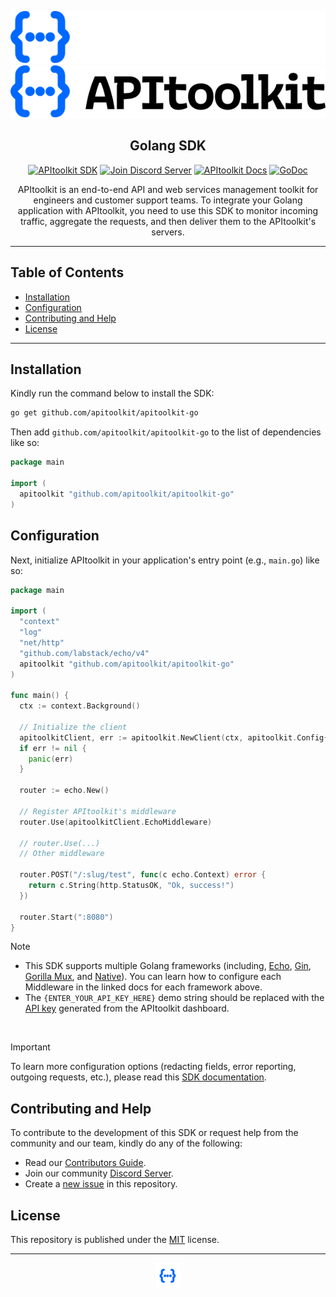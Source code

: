 <div align="center">

![APItoolkit's Logo](https://github.com/apitoolkit/.github/blob/main/images/logo-white.svg?raw=true#gh-dark-mode-only)
![APItoolkit's Logo](https://github.com/apitoolkit/.github/blob/main/images/logo-black.svg?raw=true#gh-light-mode-only)

## Golang SDK

[![APItoolkit SDK](https://img.shields.io/badge/APItoolkit-SDK-0068ff?logo=go)](https://github.com/topics/apitoolkit-sdk) [![Join Discord Server](https://img.shields.io/badge/Chat-Discord-7289da)](https://discord.gg/dEB6EjQnKB) [![APItoolkit Docs](https://img.shields.io/badge/Read-Docs-0068ff)](https://apitoolkit.io/docs/sdks/golang?utm_source=github-sdk) [![GoDoc](https://godoc.org/github.com/apitoolkit/apitoolkit-go?status.svg)](https://godoc.org/github.com/apitoolkit/apitoolkit-go)

APItoolkit is an end-to-end API and web services management toolkit for engineers and customer support teams. To integrate your Golang application with APItoolkit, you need to use this SDK to monitor incoming traffic, aggregate the requests, and then deliver them to the APItoolkit's servers.

</div>

---

## Table of Contents

- [Installation](#installation)
- [Configuration](#configuration)
- [Contributing and Help](#contributing-and-help)
- [License](#license)

---

## Installation

Kindly run the command below to install the SDK:

```sh
go get github.com/apitoolkit/apitoolkit-go
```

Then add `github.com/apitoolkit/apitoolkit-go` to the list of dependencies like so:

```go
package main

import (
  apitoolkit "github.com/apitoolkit/apitoolkit-go"
)
```

## Configuration

Next, initialize APItoolkit in your application's entry point (e.g., `main.go`) like so:

```go
package main

import (
  "context"
  "log"
  "net/http"
  "github.com/labstack/echo/v4"
  apitoolkit "github.com/apitoolkit/apitoolkit-go"
)

func main() {
  ctx := context.Background()

  // Initialize the client
  apitoolkitClient, err := apitoolkit.NewClient(ctx, apitoolkit.Config{APIKey: "{ENTER_YOUR_API_KEY_HERE}"})
  if err != nil {
    panic(err)
  }

  router := echo.New()

  // Register APItoolkit's middleware
  router.Use(apitoolkitClient.EchoMiddleware)

  // router.Use(...)
  // Other middleware

  router.POST("/:slug/test", func(c echo.Context) error {
    return c.String(http.StatusOK, "Ok, success!")
  })

  router.Start(":8080")
}
```

> [!NOTE]
> 
> - This SDK supports multiple Golang frameworks (including, [Echo](https://apitoolkit.io/docs/sdks/golang/echo?utm_source=github-sdk), [Gin](https://apitoolkit.io/docs/sdks/golang/gin?utm_source=github-sdk), [Gorilla Mux](https://apitoolkit.io/docs/sdks/golang/gorillamux?utm_source=github-sdk), and [Native](https://apitoolkit.io/docs/sdks/golang/native?utm_source=github-sdk)). You can learn how to configure each Middleware in the linked docs for each framework above.
> - The `{ENTER_YOUR_API_KEY_HERE}` demo string should be replaced with the [API key](https://apitoolkit.io/docs/dashboard/settings-pages/api-keys?utm_source=github-sdk) generated from the APItoolkit dashboard.

<br />

> [!IMPORTANT]
> 
> To learn more configuration options (redacting fields, error reporting, outgoing requests, etc.), please read this [SDK documentation](https://apitoolkit.io/docs/sdks/golang?utm_source=github-sdk).

## Contributing and Help

To contribute to the development of this SDK or request help from the community and our team, kindly do any of the following:
- Read our [Contributors Guide](https://github.com/apitoolkit/.github/blob/main/CONTRIBUTING.md).
- Join our community [Discord Server](https://discord.gg/dEB6EjQnKB).
- Create a [new issue](https://github.com/apitoolkit/apitoolkit-dotnet/issues/new/choose) in this repository.

## License

This repository is published under the [MIT](LICENSE) license.

---

<div align="center">
    
<a href="https://apitoolkit.io?utm_source=apitoolkit_github_dotnetsdk" target="_blank" rel="noopener noreferrer"><img src="https://github.com/apitoolkit/.github/blob/main/images/icon.png?raw=true" width="40" /></a>

</div>
